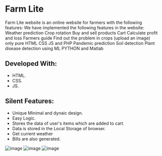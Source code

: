 # Farm Lite

Farm Lite website is an online website for farmers with the following features:
We have implemented the following features in the website:
Weather prediction
Crop rotation
Buy and sell products Cart 
Calculate profit and loss
Farmers guide
Find out the problem in crops (upload an image)
only pure HTML CSS JS and PHP
Pandemic prediction
Soil detection
Plant disease detection
using ML PYTHON and Matlab 


## Developed With:

* HTML.
* CSS.
* JS.

## Silent Features:

* Unique Minimal and dynaic design.
* Easy Logic.
* Stores the data of user's items which are added to cart.
* Data is stored in the Local Storage of browser.
* Get current weather
* Bills are also generated.

![image](https://user-images.githubusercontent.com/65542864/127729230-1a8995ca-4403-4ed4-b738-869716e87aac.png)
![image](https://user-images.githubusercontent.com/65542864/127729233-e5ab038d-72f4-4a8c-a7e2-7177c79bf441.png)
![image](https://user-images.githubusercontent.com/65542864/127729240-01622a15-b001-4397-8918-3c9580a53490.png)
